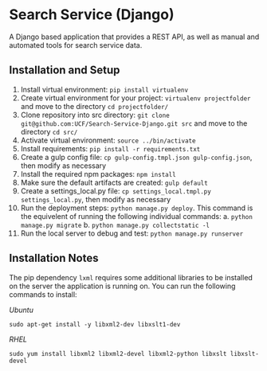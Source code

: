 # Search Service (Django)

A Django based application that provides a REST API, as well as manual and automated tools for search service data.

## Installation and Setup

1. Install virtual environment: `pip install virtualenv`
2. Create virtual environment for your project: `virtualenv projectfolder` and move to the directory `cd projectfolder/`
3. Clone repository into src directory: `git clone git@github.com:UCF/Search-Service-Django.git src` and move to the directory `cd src/`
4. Activate virtual environment: `source ../bin/activate`
5. Install requirements: `pip install -r requirements.txt`
6. Create a gulp config file: `cp gulp-config.tmpl.json gulp-config.json`, then modify as necessary
7. Install the required npm packages: `npm install`
8. Make sure the default artifacts are created: `gulp default`
9. Create a settings_local.py file: `cp settings_local.tmpl.py settings_local.py`, then modify as necessary
10. Run the deployment steps: `python manage.py deploy`. This command is the equivelent of running the following individual commands:
    a. `python manage.py migrate`
    b. `python manage.py collectstatic -l`
11. Run the local server to debug and test: `python manage.py runserver`


## Installation Notes
The pip dependency `lxml` requires some additional libraries to be installed on the server the application is running on. You can run the following commands to install:

*Ubuntu*
```
sudo apt-get install -y libxml2-dev libxslt1-dev
```

*RHEL*
```
sudo yum install libxml2 libxml2-devel libxml2-python libxslt libxslt-devel
```
